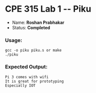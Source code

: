 # CPE 315 Lab 1 -- Piku

* Name: **Roshan Prabhakar**
* Status: **Completed**

### Usage:
```
gcc -o piku piku.s or make
./piku
```

### Expected Output:
```
Pi 3 comes with wifi
It is great for prototyping
Especially IOT
```
